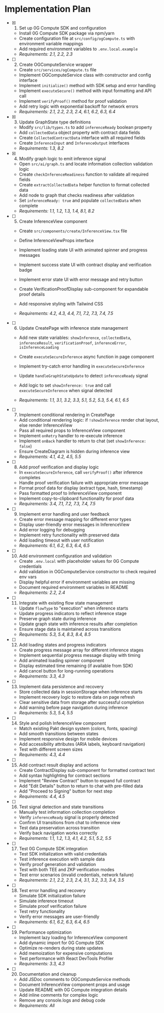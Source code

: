 # Implementation Plan

- [x] 1. Set up 0G Compute SDK and configuration


  - Install 0G Compute SDK package via npm/yarn
  - Create configuration file at `src/config/ogCompute.ts` with environment variable mappings
  - Add required environment variables to `.env.local.example`
  - _Requirements: 2.1, 2.2, 2.3_




- [ ] 2. Create OGComputeService wrapper
  - Create `src/services/ogCompute.ts` file
  - Implement OGComputeService class with constructor and config interface
  - Implement `initialize()` method with SDK setup and error handling
  - Implement `executeSecure()` method with input formatting and API call
  - Implement `verifyProof()` method for proof validation
  - Add retry logic with exponential backoff for network errors
  - _Requirements: 2.1, 2.2, 2.3, 2.4, 6.1, 6.2, 6.3, 6.4_



- [x] 3. Update GraphState type definitions


  - Modify `src/lib/types.ts` to add `inferenceReady` boolean property
  - Add `collectedData` object property with contract data fields
  - Create `CollectedContractData` interface with all required fields
  - Create `InferenceInput` and `InferenceOutput` interfaces
  - _Requirements: 1.3, 8.2_



- [x] 4. Modify graph logic to emit inference signal



  - Open `src/ai/graph.ts` and locate information collection validation logic
  - Create `checkInferenceReadiness` function to validate all required fields
  - Create `extractCollectedData` helper function to format collected data
  - Add node to graph that checks readiness after validation
  - Set `inferenceReady: true` and populate `collectedData` when complete
  - _Requirements: 1.1, 1.2, 1.3, 1.4, 8.1, 8.2_



- [ ] 5. Create InferenceView component
  - Create `src/components/create/InferenceView.tsx` file
  - Define InferenceViewProps interface
  - Implement loading state UI with animated spinner and progress messages
  - Implement success state UI with contract display and verification badge
  - Implement error state UI with error message and retry button
  - Create VerificationProofDisplay sub-component for expandable proof details

  - Add responsive styling with Tailwind CSS
  - _Requirements: 4.2, 4.3, 4.4, 7.1, 7.2, 7.3, 7.4, 7.5_

- [ ] 6. Update CreatePage with inference state management
  - Add new state variables: `showInference`, `collectedData`, `inferenceResult`, `verificationProof`, `inferenceError`, `isInferenceLoading`
  - Create `executeSecureInference` async function in page component
  - Implement try-catch error handling in `executeSecureInference`


  - Update `handleGraphStateUpdate` to detect `inferenceReady` signal
  - Add logic to set `showInference: true` and call `executeSecureInference` when signal detected
  - _Requirements: 1.1, 3.1, 3.2, 3.3, 5.1, 5.2, 5.3, 5.4, 6.1, 6.5_

- [ ] 7. Implement conditional rendering in CreatePage
  - Add conditional rendering logic: if `!showInference` render chat layout, else render InferenceView
  - Pass all required props to InferenceView component
  - Implement `onRetry` handler to re-execute inference
  - Implement `onBack` handler to return to chat (set `showInference: false`)
  - Ensure CreateDiagram is hidden during inference view
  - _Requirements: 4.1, 4.2, 4.5, 5.5_

- [ ] 8. Add proof verification and display logic
  - In `executeSecureInference`, call `verifyProof()` after inference completes
  - Handle proof verification failure with appropriate error message
  - Format proof data for display (extract type, hash, timestamp)
  - Pass formatted proof to InferenceView component
  - Implement copy-to-clipboard functionality for proof data
  - _Requirements: 3.4, 7.1, 7.2, 7.3, 7.4, 7.5_

- [ ] 9. Implement error handling and user feedback
  - Create error message mapping for different error types
  - Display user-friendly error messages in InferenceView
  - Add error logging for debugging
  - Implement retry functionality with preserved data
  - Add loading timeout with user notification
  - _Requirements: 6.1, 6.2, 6.3, 6.4, 6.5_

- [ ] 10. Add environment configuration and validation
  - Create `.env.local` with placeholder values for 0G Compute credentials
  - Add validation in OGComputeService constructor to check required env vars
  - Display helpful error if environment variables are missing
  - Document required environment variables in README
  - _Requirements: 2.2, 2.4_

- [ ] 11. Integrate with existing flow state management
  - Update `flowType` to "execution" when inference starts
  - Update progress indicators to reflect inference stage
  - Preserve graph state during inference
  - Update graph state with inference results after completion
  - Ensure stage data is maintained across transitions
  - _Requirements: 5.3, 5.4, 8.3, 8.4, 8.5_

- [ ] 12. Add loading states and progress indicators
  - Create progress message array for different inference stages
  - Implement sequential progress message display with timing
  - Add animated loading spinner component
  - Display estimated time remaining (if available from SDK)
  - Add cancel button for long-running operations
  - _Requirements: 3.3, 4.3_

- [ ] 13. Implement data persistence and recovery
  - Store collected data in sessionStorage when inference starts
  - Implement recovery logic to restore data on page refresh
  - Clear sensitive data from storage after successful completion
  - Add warning before page navigation during inference
  - _Requirements: 5.3, 5.4, 5.5_

- [ ] 14. Style and polish InferenceView component
  - Match existing Pakt design system (colors, fonts, spacing)
  - Add smooth transitions between states
  - Implement responsive design for mobile devices
  - Add accessibility attributes (ARIA labels, keyboard navigation)
  - Test with different screen sizes
  - _Requirements: 4.3, 4.4_

- [ ] 15. Add contract result display and actions
  - Create ContractDisplay sub-component for formatted contract text
  - Add syntax highlighting for contract sections
  - Implement "Review Contract" button to expand full contract
  - Add "Edit Details" button to return to chat with pre-filled data
  - Add "Proceed to Signing" button for next step
  - _Requirements: 4.4, 4.5_

- [ ] 16. Test signal detection and state transitions
  - Manually test information collection completion
  - Verify `inferenceReady` signal is properly detected
  - Confirm UI transitions from chat to inference view
  - Test data preservation across transition
  - Verify back navigation works correctly
  - _Requirements: 1.1, 1.2, 1.3, 4.1, 4.2, 5.1, 5.2, 5.5_

- [ ] 17. Test 0G Compute SDK integration
  - Test SDK initialization with valid credentials
  - Test inference execution with sample data
  - Verify proof generation and validation
  - Test with both TEE and ZKP verification modes
  - Test error scenarios (invalid credentials, network failure)
  - _Requirements: 2.1, 2.2, 2.3, 2.4, 3.1, 3.2, 3.3, 3.4, 3.5_

- [ ] 18. Test error handling and recovery
  - Simulate SDK initialization failure
  - Simulate inference timeout
  - Simulate proof verification failure
  - Test retry functionality
  - Verify error messages are user-friendly
  - _Requirements: 6.1, 6.2, 6.3, 6.4, 6.5_

- [ ] 19. Performance optimization
  - Implement lazy loading for InferenceView component
  - Add dynamic import for 0G Compute SDK
  - Optimize re-renders during state updates
  - Add memoization for expensive computations
  - Test performance with React DevTools Profiler
  - _Requirements: 3.3, 4.3_

- [ ] 20. Documentation and cleanup
  - Add JSDoc comments to OGComputeService methods
  - Document InferenceView component props and usage
  - Update README with 0G Compute integration details
  - Add inline comments for complex logic
  - Remove any console.logs and debug code
  - _Requirements: All_
